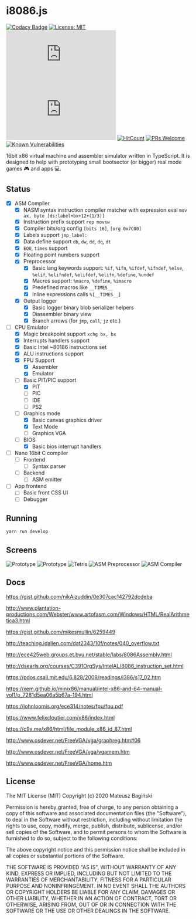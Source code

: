 # i8086.js

[![Codacy Badge](https://api.codacy.com/project/badge/Grade/be3d3814d7ba44cab8adce2acfd485b4)](https://app.codacy.com/manual/Mati365/i8086.js?utm_source=github.com&utm_medium=referral&utm_content=Mati365/i8086.js&utm_campaign=Badge_Grade_Settings)
[![License: MIT](https://img.shields.io/badge/License-MIT-yellow.svg?style=flat-square)](https://opensource.org/licenses/MIT)
![GitHub code size in bytes](https://img.shields.io/github/languages/code-size/mati365/i8086.js?style=flat-square)
![GitHub issues](https://img.shields.io/github/issues/mati365/i8086.js?style=flat-square)
[![HitCount](http://hits.dwyl.com/mati365/i8086js.svg)](http://hits.dwyl.com/mati365/i8086js)
[![PRs Welcome](https://img.shields.io/badge/PRs-welcome-brightgreen.svg?style=flat-square)](http://makeapullrequest.com)
[![Known Vulnerabilities](https://snyk.io/test/github/Mati365/i8086.js/badge.svg?targetFile=package.json&style=flat-square)](https://snyk.io/test/github/Mati365/i8086.js?targetFile=package.json)

16bit x86 virtual machine and assembler simulator written in TypeScript. It is designed to help with prototyping small bootsector (or bigger) real mode games 🎮 and apps 💻.  

## Status

- [x] ASM Compiler
  - [x] NASM syntax instruction compiler matcher with expression eval `mov ax, byte [ds:label+bx+12+(1/3)]`
  - [x] Instruction prefix support `rep movsw`
  - [x] Compiler bits/org config `[bits 16]`, `[org 0x7C00]`
  - [x] Labels support `jmp_label:`
  - [x] Data define support `db`, `dw`, `dd`, `dq`, `dt`
  - [x] `EQU`, `times` support
  - [x] Floating point numbers support
  - [x] Preprocessor
    - [x] Basic lang keywords support: `%if`, `%ifn`, `%ifdef`, `%ifndef`, `%else`, `%elif`, `%elifndef`, `%elifdef`, `%elifn`, `%define`, `%undef`
    - [x] Macros support: `%macro`, `%define`, `%imacro`
    - [x] Predefined macros like `__TIMES__`
    - [x] Inline expressions calls `%[__TIMES__]`
  - [x] Output logger
    - [x] Basic logger binary blob serializer helpers
    - [x] Diassembler binary view
    - [x] Branch arrows (for `jmp`, `call`, `jz` etc.)
- [ ] CPU Emulator
  - [x] Magic breakpoint support `xchg bx, bx`
  - [x] Interrupts handlers support
  - [x] Basic Intel ~80186 instructions set
  - [x] ALU instructions support
  - [x] FPU Support
    - [x] Assembler
    - [x] Emulator
  - [ ] Basic PIT/PIC support
    - [x] PIT
    - [ ] PIC
    - [ ] IDE
    - [ ] PS2
  - [ ] Graphics mode
    - [x] Basic canvas graphics driver
    - [x] Text Mode
    - [ ] Graphics VGA
  - [ ] BIOS
    - [x] Basic bios interrupt handlers
- [ ] Nano 16bit C compiler
  - [ ] Frontend
    - [ ] Syntax parser
  - [ ] Backend
    - [ ] ASM emitter
- [ ] App frontend
  - [ ] Basic front CSS UI
  - [ ] Debugger

## Running

```bash
yarn run develop
```

## Screens

![Prototype](/doc/screen.gif)
![Prototype](/doc/screen-2.png)
![Tetris](/doc/screen-5.png)
![ASM Preprocessor](/doc/screen-4.png)
![ASM Compiler](/doc/screen-3.png)

## Docs

<https://gist.github.com/nikAizuddin/0e307cac142792dcdeba>

<http://www.plantation-productions.com/Webster/www.artofasm.com/Windows/HTML/RealArithmetica3.html>

<https://gist.github.com/mikesmullin/6259449>

<http://teaching.idallen.com/dat2343/10f/notes/040_overflow.txt>

<http://ece425web.groups.et.byu.net/stable/labs/8086Assembly.html>

<http://dsearls.org/courses/C391OrgSys/IntelAL/8086_instruction_set.html>

<https://pdos.csail.mit.edu/6.828/2008/readings/i386/s17_02.htm>

<https://xem.github.io/minix86/manual/intel-x86-and-64-manual-vol1/o_7281d5ea06a5b67a-194.html>

<https://johnloomis.org/ece314/notes/fpu/fpu.pdf>

<https://www.felixcloutier.com/x86/index.html>

<https://c9x.me/x86/html/file_module_x86_id_87.html>

<http://www.osdever.net/FreeVGA/vga/graphreg.htm#06>

<http://www.osdever.net/FreeVGA/vga/vgamem.htm>

<http://www.osdever.net/FreeVGA/home.htm>

## License

The MIT License (MIT)
Copyright (c) 2020 Mateusz Bagiński

Permission is hereby granted, free of charge, to any person obtaining a copy of this software and associated documentation files (the "Software"), to deal in the Software without restriction, including without limitation the rights to use, copy, modify, merge, publish, distribute, sublicense, and/or sell copies of the Software, and to permit persons to whom the Software is furnished to do so, subject to the following conditions:

The above copyright notice and this permission notice shall be included in all copies or substantial portions of the Software.

THE SOFTWARE IS PROVIDED "AS IS", WITHOUT WARRANTY OF ANY KIND, EXPRESS OR IMPLIED, INCLUDING BUT NOT LIMITED TO THE WARRANTIES OF MERCHANTABILITY, FITNESS FOR A PARTICULAR PURPOSE AND NONINFRINGEMENT. IN NO EVENT SHALL THE AUTHORS OR COPYRIGHT HOLDERS BE LIABLE FOR ANY CLAIM, DAMAGES OR OTHER LIABILITY, WHETHER IN AN ACTION OF CONTRACT, TORT OR OTHERWISE, ARISING FROM, OUT OF OR IN CONNECTION WITH THE SOFTWARE OR THE USE OR OTHER DEALINGS IN THE SOFTWARE.
